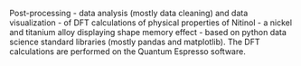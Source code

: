   Post-processing - data analysis (mostly data cleaning) and data visualization - of DFT calculations of physical properties of Nitinol - a nickel and titanium alloy displaying shape memory effect - based on python data science standard libraries (mostly pandas and matplotlib).
  The DFT calculations are performed on the Quantum Espresso software.

